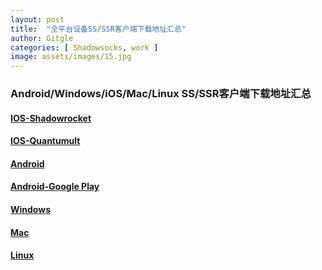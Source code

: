 ```yaml
---
layout: post
title:  "全平台设备SS/SSR客户端下载地址汇总"
author: Gitgle
categories: [ Shadowsocks, work ]
image: assets/images/15.jpg
---
```

### Android/Windows/iOS/Mac/Linux SS/SSR客户端下载地址汇总

#### [IOS-Shadowrocket](https://i.shadowrocket.org/)

#### [IOS-Quantumult](https://q.shadowrocket.org/)

#### [Android](https://github.com/shadowsocks/shadowsocks-android/releases)

#### [Android-Google Play](https://play.google.com/store/apps/details?id=com.github.shadowsocks)

#### [Windows](https://github.com/shadowsocks/shadowsocks-windows/releases)

#### [Mac](https://github.com/shadowsocks/ShadowsocksX-NG/releases/)

#### [Linux](https://github.com/shadowsocks/shadowsocks-qt5/wiki)
